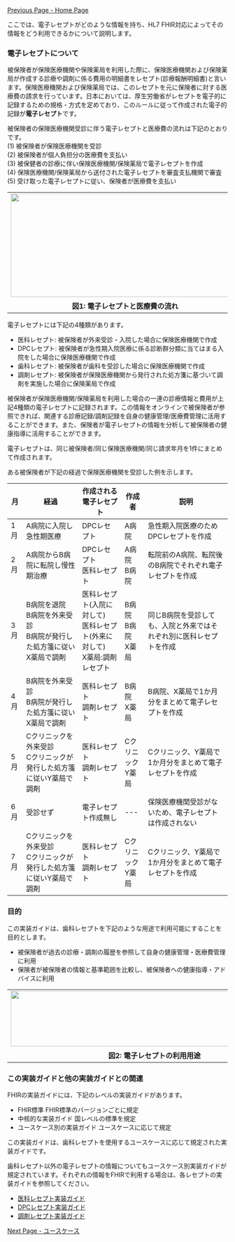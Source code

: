 [Previous Page - Home Page](index.html)

ここでは、電子レセプトがどのような情報を持ち、HL7 FHIR対応によってその情報をどう利用できるかについて説明します。

### 電子レセプトについて
被保険者が保険医療機関や保険薬局を利用した際に、保険医療機関および保険薬局が作成する診療や調剤に係る費用の明細書をレセプト(診療報酬明細書)と言います。保険医療機関および保険薬局では、このレセプトを元に保険者に対する医療費の請求を行っています。日本においては、厚生労働省がレセプトを電子的に記録するための規格・方式を定めており、このルールに従って作成された電子的記録が**電子レセプト**です。

被保険者の保険医療機関受診に伴う電子レセプトと医療費の流れは下記のとおりです。  
(1) 被保険者が保険医療機関を受診  
(2) 被保険者が個人負担分の医療費を支払い  
(3) 被保健者の診療に伴い保険医療機関/保険薬局で電子レセプトを作成  
(4) 保険医療機関/保険薬局から送付された電子レセプトを審査支払機関で審査  
(5) 受け取った電子レセプトに従い、保険者が医療費を支払い  

<table style="border: 0px none">
<tr><td  style="border: 0px none"><img src="JP_rezept_ig0.png" width="523" height="236"></td></tr>
<tr><th style="border: 0px none; text-align: center">図1: 電子レセプトと医療費の流れ</th></tr>
</table>

電子レセプトには下記の4種類があります。
* 医科レセプト: 被保険者が外来受診・入院した場合に保険医療機関で作成
* DPCレセプト: 被保険者が急性期入院医療に係る診断群分類に当てはまる入院をした場合に保険医療機関で作成
* 歯科レセプト: 被保険者が歯科を受診した場合に保険医療機関で作成
* 調剤レセプト: 被保険者が保険医療機関から発行された処方箋に基づいて調剤を実施した場合に保険薬局で作成

被保険者が保険医療機関/保険薬局を利用した場合の一連の診療情報と費用が上記4種類の電子レセプトに記録されます。この情報をオンラインで被保険者が参照できれば、関連する診療記録/調剤記録を自身の健康管理/医療費管理に活用することができます。また、保険者が電子レセプトの情報を分析して被保険者の健康指導に活用することができます。

電子レセプトは、同じ被保険者/同じ保険医療機関/同じ請求年月を1件にまとめて作成されます。  

ある被保険者が下記の経過で保険医療機関を受診した例を示します。

<!-- 
<table style="border: 0px none">
<tr><td  style="border: 0px none"><img src="JP_rezept_ig1_1.png"  width="712" height="394" /></td></tr>
<tr><th style="border: 0px none; text-align: center">図2: 保険医療機関受診時の電子レセプト作成パターン</th></tr>
</table>
-->

|月|経過|作成される電子レセプト|作成者|説明|
|---|---|---|---|---|
|1月|A病院に入院し急性期医療|DPCレセプト|A病院|急性期入院医療のためDPCレセプトを作成|
|2月|A病院からB病院に転院し慢性期治療|DPCレセプト<br />医科レセプト|A病院<br />B病院|転院前のA病院、転院後のB病院でそれぞれ電子レセプトを作成|
|3月|B病院を退院<br />B病院を外来受診<br />B病院が発行した処方箋に従いX薬局で調剤|医科レセプト(入院に対して)<br />医科レセプト(外来に対して)<br />X薬局:調剤レセプト|B病院<br />B病院<br />X薬局|同じB病院を受診しても、入院と外来ではそれぞれ別に医科レセプトを作成|
|4月|B病院を外来受診<br />B病院が発行した処方箋に従いX薬局で調剤|医科レセプト<br />調剤レセプト|B病院<br />X薬局|B病院、X薬局で1か月分をまとめて電子レセプトを作成|
|5月|Cクリニックを外来受診<br />Cクリニックが発行した処方箋に従いY薬局で調剤|医科レセプト<br />調剤レセプト|Cクリニック<br />Y薬局|Cクリニック、Y薬局で1か月分をまとめて電子レセプトを作成|
|6月|受診せず|電子レセプト作成無し|---|保険医療機関受診がないため、電子レセプトは作成されない|
|7月|Cクリニックを外来受診<br />Cクリニックが発行した処方箋に従いY薬局で調剤|医科レセプト<br />調剤レセプト|Cクリニック<br />Y薬局|Cクリニック、Y薬局で1か月分をまとめて電子レセプトを作成|

### 目的
この実装ガイドは、歯科レセプトを下記のような用途で利用可能にすることを目的とします。
* 被保険者が過去の診療・調剤の履歴を参照して自身の健康管理・医療費管理に利用
* 保険者が被保険者の情報と基準範囲を比較し、被保険者への健康指導・アドバイスに利用

<table style="border: 0px none">
<tr><td  style="border: 0px none"><img src="JP_rezept_ig1.png" width="657" height="127" /></td></tr>
<tr><th style="border: 0px none; text-align: center">図2: 電子レセプトの利用用途</th></tr>
</table>

### この実装ガイドと他の実装ガイドとの関連
FHIRの実装ガイドには、下記のレベルの実装ガイドがあります。
* FHIR標準
	FHIR標準のバージョンごとに規定
* 中核的な実装ガイド
	国レベルの標準を規定
* ユースケース別の実装ガイド
	ユースケースに応じて規定  
	
この実装ガイドは、歯科レセプトを使用するユースケースに応じて規定された実装ガイドです。

歯科レセプト以外の電子レセプトの情報についてもユースケース別実装ガイドが規定されています。それぞれの情報をFHIRで利用する場合は、各レセプトの実装ガイドを参照してください。
* [医科レセプト実装ガイド](https://igs.healthdataworks.net/jp-rezept-medical/index.html)
* [DPCレセプト実装ガイド](https://igs.healthdataworks.net/jp-rezept-dpc/index.html)
* [調剤レセプト実装ガイド](https://igs.healthdataworks.net/jp-rezept-medication/index.html)


[Next Page - ユースケース](usecase.html)